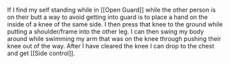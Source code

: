 
If I find my self standing while in [[Open Guard]] while the other person is on their butt a way to avoid getting into guard is to place a hand on the inside of a knee of the same side. I then press that knee to the ground while putting a shoulder/frame into the other leg. I can then swing my body around while swimming my arm that was on the knee through pushing their knee out of the way. After I have cleared the knee I can drop to the chest and get [[Side control]]. 